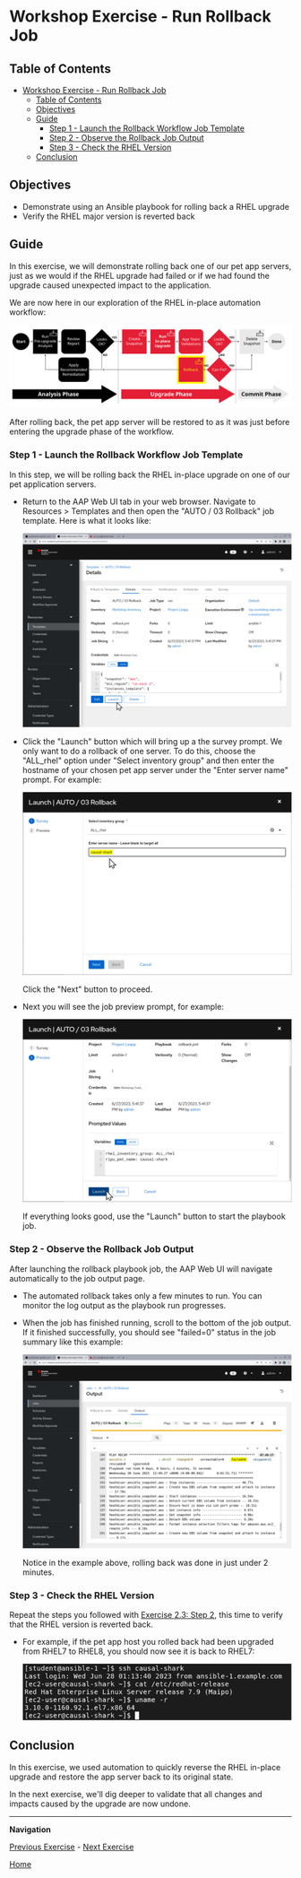 # Workshop Exercise - Run Rollback Job

## Table of Contents

- [Workshop Exercise - Run Rollback Job](#workshop-exercise---run-rollback-job)
  - [Table of Contents](#table-of-contents)
  - [Objectives](#objectives)
  - [Guide](#guide)
    - [Step 1 - Launch the Rollback Workflow Job Template](#step-1---launch-the-rollback-workflow-job-template)
    - [Step 2 - Observe the Rollback Job Output](#step-2---observe-the-rollback-job-output)
    - [Step 3 - Check the RHEL Version](#step-3---check-the-rhel-version)
  - [Conclusion](#conclusion)

## Objectives

* Demonstrate using an Ansible playbook for rolling back a RHEL upgrade
* Verify the RHEL major version is reverted back

## Guide

In this exercise, we will demonstrate rolling back one of our pet app servers, just as we would if the RHEL upgrade had failed or if we had found the upgrade caused unexpected impact to the application.

We are now here in our exploration of the RHEL in-place automation workflow:

![Automation approach workflow diagram with rollback playbook highlighted](images/ripu-workflow-hl-rollback.svg)

After rolling back, the pet app server will be restored to as it was just before entering the upgrade phase of the workflow.

### Step 1 - Launch the Rollback Workflow Job Template

In this step, we will be rolling back the RHEL in-place upgrade on one of our pet application servers.

- Return to the AAP Web UI tab in your web browser. Navigate to Resources > Templates and then open the "AUTO / 03 Rollback" job template. Here is what it looks like:

  ![AAP Web UI showing the rollback job template details view](images/rollback_template.svg)

- Click the "Launch" button which will bring up a the survey prompt. We only want to do a rollback of one server. To do this, choose the "ALL_rhel" option under "Select inventory group" and then enter the hostname of your chosen pet app server under the "Enter server name" prompt. For example:

  ![AAP Web UI showing the rollback job survey prompt](images/rollback_survey.svg)

  Click the "Next" button to proceed.

- Next you will see the job preview prompt, for example:

  ![AAP Web UI showing the rollback job preview prompt](images/rollback_preview.svg)

  If everything looks good, use the "Launch" button to start the playbook job.

### Step 2 - Observe the Rollback Job Output

After launching the rollback playbook job, the AAP Web UI will navigate automatically to the job output page.

- The automated rollback takes only a few minutes to run. You can monitor the log output as the playbook run progresses.

- When the job has finished running, scroll to the bottom of the job output. If it finished successfully, you should see "failed=0" status in the job summary like this example:

  ![Rollback job "PLAY RECAP" as seen at the end of the job output](images/rollback_job_recap.svg)

  Notice in the example above, rolling back was done in just under 2 minutes.

### Step 3 - Check the RHEL Version

Repeat the steps you followed with [Exercise 2.3: Step 2](../2.3-check-upg/README.md#step-2---verify-the-hosts-are-upgraded-to-next-rhel-version), this time to verify that the RHEL version is reverted back.

- For example, if the pet app host you rolled back had been upgraded from RHEL7 to RHEL8, you should now see it is back to RHEL7:

  ![command output showing the host is back to RHEL7 installed](images/commands_after_rollback.svg)

## Conclusion

In this exercise, we used automation to quickly reverse the RHEL in-place upgrade and restore the app server back to its original state.

In the next exercise, we'll dig deeper to validate that all changes and impacts caused by the upgrade are now undone.

---

**Navigation**

[Previous Exercise](../3.1-rm-rf/README.md) - [Next Exercise](../3.3-check-undo/README.md)

[Home](../README.md)
